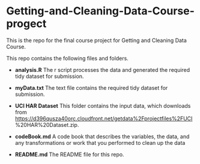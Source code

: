 Getting-and-Cleaning-Data-Course-progect
========================================

This is the repo for the final course project for Getting and Cleaning Data Course.

This repo contains the following files and folders. 

* **analysis.R** The r script processes the data and generated the required tidy dataset for submission. 

* **myData.txt** The text file contains the required tidy dataset for submission. 

* **UCI HAR Dataset** This folder contains the input data, which downloads from https://d396qusza40orc.cloudfront.net/getdata%2Fprojectfiles%2FUCI
%20HAR%20Dataset.zip. 

* **codeBook.md** A code book that describes the variables, the data, and any transformations or work that you performed to clean up the data

* **README.md** The README file for this repo. 
